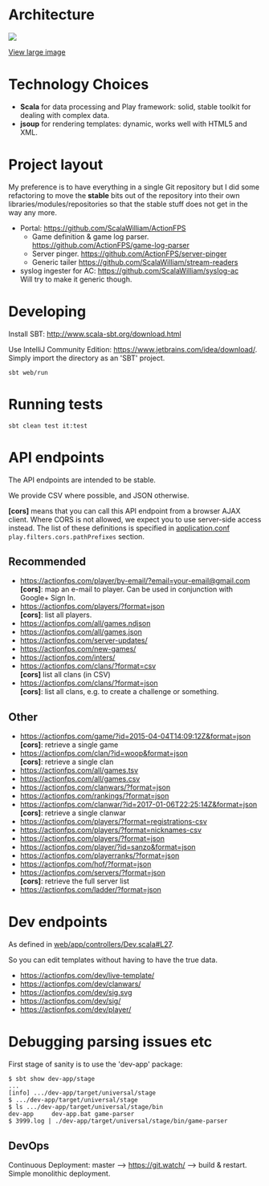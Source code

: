 # Architecture

![](https://docs.google.com/drawings/d/1fGcN6fcKC_oCL1KtC_-pmWCT_1Da-ka0nijrzUuxiyw/pub?w=661&h=567)

[View large image](https://docs.google.com/drawings/d/1fGcN6fcKC_oCL1KtC_-pmWCT_1Da-ka0nijrzUuxiyw/pub?w=1984&h=1701)

# Technology Choices

* __Scala__ for data processing and Play framework: solid, stable toolkit for dealing with complex data.
* __jsoup__ for rendering templates: dynamic, works well with HTML5 and XML.

# Project layout

My preference is to have everything in a single Git repository but I did some refactoring to move the **stable** bits out of the repository into their own libraries/modules/repositories so that the stable stuff does not get in the way any more.

* Portal: https://github.com/ScalaWilliam/ActionFPS
  * Game definition & game log parser. https://github.com/ActionFPS/game-log-parser
  * Server pinger. https://github.com/ActionFPS/server-pinger
  * Generic tailer https://github.com/ScalaWilliam/stream-readers
* syslog ingester for AC: https://github.com/ScalaWilliam/syslog-ac <br/> Will try to make it generic though.

# Developing

Install SBT: http://www.scala-sbt.org/download.html

Use IntelliJ Community Edition: https://www.jetbrains.com/idea/download/. Simply import the directory as an 'SBT' project.

```
sbt web/run
```

# Running tests

```
sbt clean test it:test
```

# API endpoints

The API endpoints are intended to be stable.

We provide CSV where possible, and JSON otherwise.

**[cors]** means that you can call this API endpoint from a browser AJAX client.
Where CORS is not allowed, we expect you to use server-side access instead. The list of these definitions is specified in [application.conf](https://github.com/ScalaWilliam/ActionFPS/blob/master/web/conf/application.conf#L42) `play.filters.cors.pathPrefixes` section. 

## Recommended
* https://actionfps.com/player/by-email/?email=your-email@gmail.com <br/> **[cors]**: map an e-mail to player. Can be used in conjunction with Google+ Sign In.
* https://actionfps.com/players/?format=json <br/> **[cors]**: list all players.
* https://actionfps.com/all/games.ndjson
* https://actionfps.com/all/games.json
* https://actionfps.com/server-updates/
* https://actionfps.com/new-games/
* https://actionfps.com/inters/
* https://actionfps.com/clans/?format=csv <br/>**[cors]** list all clans (in CSV)
* https://actionfps.com/clans/?format=json <br/> **[cors]**: list all clans, e.g. to create a challenge or something.

## Other
* https://actionfps.com/game/?id=2015-04-04T14:09:12Z&format=json <br/> **[cors]**: retrieve a single game
* https://actionfps.com/clan/?id=woop&format=json <br/> **[cors]**: retrieve a single clan
* https://actionfps.com/all/games.tsv
* https://actionfps.com/all/games.csv
* https://actionfps.com/clanwars/?format=json
* https://actionfps.com/rankings/?format=json
* https://actionfps.com/clanwar/?id=2017-01-06T22:25:14Z&format=json <br/> **[cors]**: retrieve a single clanwar
* https://actionfps.com/players/?format=registrations-csv
* https://actionfps.com/players/?format=nicknames-csv
* https://actionfps.com/players/?format=json
* https://actionfps.com/player/?id=sanzo&format=json
* https://actionfps.com/playerranks/?format=json
* https://actionfps.com/hof/?format=json
* https://actionfps.com/servers/?format=json <br/> **[cors]**: retrieve the full server list
* https://actionfps.com/ladder/?format=json

# Dev endpoints

As defined in [web/app/controllers/Dev.scala#L27](https://github.com/ScalaWilliam/ActionFPS/blob/master/web/app/controllers/Dev.scala#L27).

So you can edit templates without having to have the true data.

* https://actionfps.com/dev/live-template/
* https://actionfps.com/dev/clanwars/
* https://actionfps.com/dev/sig.svg
* https://actionfps.com/dev/sig/
* https://actionfps.com/dev/player/

# Debugging parsing issues etc

First stage of sanity is to use the 'dev-app' package:

```$xslt
$ sbt show dev-app/stage
...
[info] .../dev-app/target/universal/stage
$ .../dev-app/target/universal/stage
$ ls .../dev-app/target/universal/stage/bin
dev-app     dev-app.bat game-parser
$ 3999.log | ./dev-app/target/universal/stage/bin/game-parser
```

## DevOps
Continuous Deployment: master --> <https://git.watch/> --> build & restart. Simple monolithic deployment.
